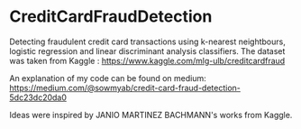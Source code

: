 # CreditCardFraudDetection
Detecting fraudulent credit card transactions using k-nearest neightbours, logistic regression and linear discriminant analysis classifiers.
The dataset was taken from Kaggle : https://www.kaggle.com/mlg-ulb/creditcardfraud

An explanation of my code can be found on medium: https://medium.com/@sowmyab/credit-card-fraud-detection-5dc23dc20da0

Ideas were inspired by JANIO MARTINEZ BACHMANN's works from Kaggle.
